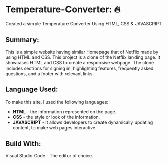 # Temperature-Converter: 🔥
Created a simple Temperature Converter Using HTML, CSS & JAVASCRIPT.

## Summary:
This is a simple website having similar Homepage that of Netflix made by using HTML and CSS. This project is a clone of the Netflix landing page. It showcases HTML and CSS to create a responsive webpage. The clone includes sections for signing in, highlighting features, frequently asked questions, and a footer with relevant links.

## Language Used:
To make this site, I used the following languages:

* **HTML** - the information represented on the page.
* **CSS** - the style or look of the information.
* **JAVASCRIPT** - It allows developers to create dynamically updating content, to make web pages interactive.
  
## Build With:
Visual Studio Code - The editor of choice.
